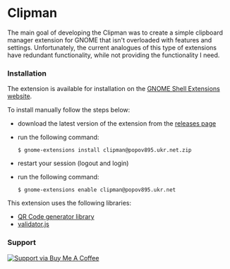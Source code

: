 # Clipman

The main goal of developing the Clipman was to create a simple clipboard manager extension for GNOME that isn't overloaded with features and settings. Unfortunately, the current analogues of this type of extensions have redundant functionality, while not providing the functionality I need.

### Installation

The extension is available for installation on the [GNOME Shell Extensions website](https://extensions.gnome.org/extension/4958/clipman/).

To install manually follow the steps below:

- download the latest version of the extension from the [releases page](https://github.com/popov895/Clipman/releases)
- run the following command:

   `$ gnome-extensions install clipman@popov895.ukr.net.zip`

- restart your session (logout and login)
- run the following command:

   `$ gnome-extensions enable clipman@popov895.ukr.net`

This extension uses the following libraries:

- [QR Code generator library](https://github.com/nayuki/QR-Code-generator)
- [validator.js](https://github.com/validatorjs/validator.js/)

### Support

[![Support via Buy Me A Coffee](https://www.buymeacoffee.com/assets/img/guidelines/download-assets-sm-1.svg)](https://www.buymeacoffee.com/popov895a)
